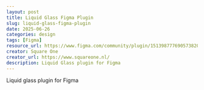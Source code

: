 ```yaml
---
layout: post
title: Liquid Glass Figma Plugin
slug: liquid-glass-figma-plugin
date: 2025-06-26
categories: design
tags: [Figma]
resource_url: https://www.figma.com/community/plugin/1513987776905738207/liquid-glass
creator: Square One
creator_url: https://www.squareone.nl/
description: Liquid Glass plugin for Figma
---
```

Liquid glass plugin for Figma